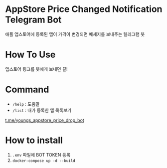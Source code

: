 # AppStore Price Changed Notification Telegram Bot

애플 앱스토어에 등록된 앱이 가격이 변경되면 메세지를 보내주는 텔레그램 봇

# How To Use

앱스토어 링크를 봇에게 보내면 끝!

# Command

- `/help` : 도움말
- `/list` : 내가 등록한 앱 목록보기

[t.me/youngs_appstore_price_drop_bot](t.me/youngs_appstore_price_drop_bot)

# How to install

1. `.env` 파일에 BOT TOKEN 등록
2. `docker-compose up -d --build`
